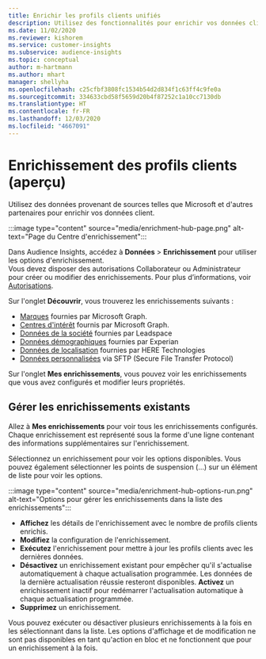 ```yaml
---
title: Enrichir les profils clients unifiés
description: Utilisez des fonctionnalités pour enrichir vos données client.
ms.date: 11/02/2020
ms.reviewer: kishorem
ms.service: customer-insights
ms.subservice: audience-insights
ms.topic: conceptual
author: m-hartmann
ms.author: mhart
manager: shellyha
ms.openlocfilehash: c25cfbf3808fc1534b54d2d834f1c63ff4c9fe0a
ms.sourcegitcommit: 334633cbd58f5659d20b4f87252c1a10cc7130db
ms.translationtype: HT
ms.contentlocale: fr-FR
ms.lasthandoff: 12/03/2020
ms.locfileid: "4667091"
---
```

# <a name="enrichment-for-customer-profiles-preview"></a>Enrichissement des profils clients (aperçu)

Utilisez des données provenant de sources telles que Microsoft et d'autres partenaires pour enrichir vos données client.

:::image type="content" source="media/enrichment-hub-page.png" alt-text="Page du Centre d'enrichissement":::

Dans Audience Insights, accédez à **Données** > **Enrichissement** pour utiliser les options d'enrichissement.    
Vous devez disposer des autorisations Collaborateur ou Administrateur pour créer ou modifier des enrichissements. Pour plus d’informations, voir [Autorisations](permissions.md).

Sur l'onglet **Découvrir**, vous trouverez les enrichissements suivants :

- [Marques](enrichment-microsoft-graph.md) fournies par Microsoft Graph.
- [Centres d'intérêt](enrichment-microsoft-graph.md) fournis par Microsoft Graph.
- [Données de la société](enrichment-leadspace.md) fournies par Leadspace
- [Données démographiques](enrichment-experian.md) fournies par Experian
- [Données de localisation](enrichment-here.md) fournies par HERE Technologies
- [Données personnalisées](enrichment-SFTP-custom-import.md) via SFTP (Secure File Transfer Protocol)

Sur l'onglet **Mes enrichissements**, vous pouvez voir les enrichissements que vous avez configurés et modifier leurs propriétés.

## <a name="manage-existing-enrichments"></a>Gérer les enrichissements existants

Allez à **Mes enrichissements** pour voir tous les enrichissements configurés. Chaque enrichissement est représenté sous la forme d'une ligne contenant des informations supplémentaires sur l'enrichissement.

Sélectionnez un enrichissement pour voir les options disponibles. Vous pouvez également sélectionner les points de suspension (...) sur un élément de liste pour voir les options.

:::image type="content" source="media/enrichment-hub-options-run.png" alt-text="Options pour gérer les enrichissements dans la liste des enrichissements":::

- **Affichez** les détails de l'enrichissement avec le nombre de profils clients enrichis.
- **Modifiez** la configuration de l'enrichissement.
- **Exécutez** l'enrichissement pour mettre à jour les profils clients avec les dernières données.
- **Désactivez** un enrichissement existant pour empêcher qu'il s'actualise automatiquement à chaque actualisation programmée. Les données de la dernière actualisation réussie resteront disponibles. **Activez** un enrichissement inactif pour redémarrer l'actualisation automatique à chaque actualisation programmée.
- **Supprimez** un enrichissement.

Vous pouvez exécuter ou désactiver plusieurs enrichissements à la fois en les sélectionnant dans la liste. Les options d'affichage et de modification ne sont pas disponibles en tant qu'action en bloc et ne fonctionnent que pour un enrichissement à la fois.
